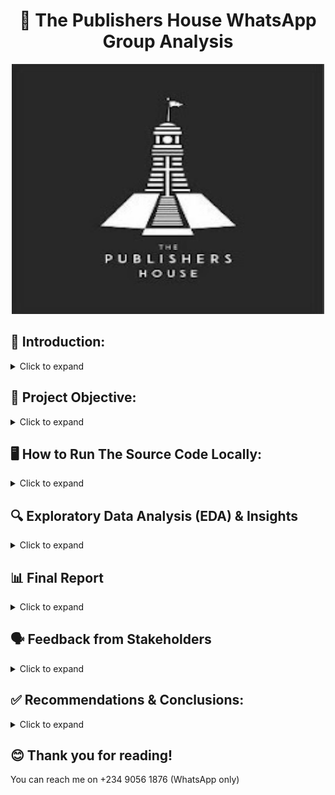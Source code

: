 <h1 style="text-align: center;">🚀 The Publishers House WhatsApp Group Analysis</h1>

<div align="center">
  <img src="The Publishers House Image.jpg"="The TPH Image" width="500" height="400">
</div>

## 📖 Introduction: 
<details>
  <summary>Click to expand</summary>
  <br>
  
The TPH WhatsApp Group is the main online space for members of The Publishers House (TPH) — a church based at The House of Bread, Korinjoh House, Opposite Shawarma and Grills, British, Jos, Nigeria.

The group is used for:
- Sharing church updates and announcements
- Talking and staying connected with other members, leaders, and workers
- Celebrating birthdays, anniversaries, and other special moments

This project is a data analysis of the group. It looks at things like how often people chat, the most active times, what kind of messages are shared, and how people interact in the group. The goal is to better understand how the group works and how it can serve the church even more.

</details>

## 🎯 Project Objective:
<details>
  <summary>Click to expand</summary>
 <br>
  
The goal of this project is to provide answers to the following questions:

- Who celebrates birthdays the most 🎉
- The most common words we use
- The emotional tone of our conversations
- Peak hours and days of message activity
- Who sends the most messages and gets the most responses
- How quickly we respond
- Who consistently engages the most
- And how many of our 274 members are active participants

It’s a look into what our group chats reveal about us as a spiritual family.
</details>

## 🖥️ How to Run The Source Code Locally:
<details>
  <summary>Click to expand</summary>

## Setup and Execution Instructions

### How the Data Was Collected

The dataset used for this project was exported from our church’s WhatsApp group using the **“Export Chat”** feature.

* WhatsApp generated a `.zip` file, which I downloaded.
* After extracting (unzipping) the file, I got a `.txt` file containing all the messages.
* This `.txt` file became the raw data used for analysis.

---

### Data and Configuration

You can find all the data files used in this project in the `Datasets/` directory of this repository. This folder contains:

* **TPH Data Zip File**: The raw WhatsApp export file from our church group, downloaded directly using WhatsApp's "Export Chat" feature.
* **Text File**: The `.txt` file extracted from the ZIP, which contains the raw message data. You can find it inside the Zip file folder
* **church_chat**: A processed version of the `.txt` file, converted to a structured `.csv` format using Python in Google Colab.
* **church_chat_clean**: A final, cleaned version of the data used for exploration and analysis.

These files make it easy to follow the full data journey — from raw export to structured insights.

---

### Environment Used

I didn’t run this project locally on my system. Instead:

* I used **Google Colab Notebooks** to write and run all the Python code.
* I **connected my Google Drive** to Colab so I could store files in the cloud, access the `.txt` file, and save the resulting `.csv` file.

---

### Tools & Python Libraries Used

This project was done entirely on **Google Colab**, so there was no need to install anything manually. However, here are the key tools and Python libraries used throughout the analysis:

* **Python:** The main programming language used for all tasks.
* **Pandas:** For data cleaning, manipulation, and analysis.
* **Matplotlib:** Used to create basic visualizations.
* **WordCloud:** To visualize frequently used words in the chat data.
* **Emoji:** For identifying and analyzing emojis used in messages.
* **re (Regular Expressions):** For text parsing and message formatting.
* **datetime:** For processing and analyzing timestamps.

All these libraries were either pre-installed in Colab or installed using simple pip commands like:

```python
!pip install wordcloud emoji
```

You don’t need to install these manually if you open the notebooks via Colab, they will run smoothly

---

### Project Workflow Overview

1. **Step 1 – Data Export:**
   I wrote a Colab Notebook that reads the `.txt` file (from the exported WhatsApp chat) and converts it to a well-structured `.csv` file.

2. **Step 2 – Data Analysis (EDA):**
   I created another Colab Notebook where I explored the data using Python libraries like Pandas and Matplotlib to extract insights.

---

### No Local Setup Required

Since this project was fully executed on Google Colab, you don’t need to install Python, Jupyter, or VS Code to run it.

Just click the links below to view or run the notebooks:

* [CSV Export Notebook](https://colab.research.google.com/drive/1Xm2DTMFDKssWEBw_G2vNj87WNqrs-dar?usp=sharing)
* [EDA & Analysis Notebook](https://colab.research.google.com/drive/1HrQmWLhFgt9AD4Jt6CpVG5xRp872bGYB?usp=sharing)

---
  
</details>

## 🔍 Exploratory Data Analysis (EDA) & Insights
<details>
  <summary>Click to expand</summary>
  <br>

### Dataset Overview

* **Date Range:** December 11, 2024 — April 19, 2025
* **Original Dataset Shape:** 18,827 rows × 4 columns
* **Cleaned Dataset Shape:** 15,349 rows × 4 columns
* **Columns:**

  * `Date` – datetime format for daily trend tracking
  * `Time` – datetime format for hourly analysis
  * `Sender` – name or number of message sender
  * `Message` – actual text content

### Cleaning Process

* Removed rows with:

  * `Media omitted` or system notifications (e.g., "You added XYZ")
  * Empty or null messages
* Kept all columns — each is essential for the analysis
* No irrelevant columns found

---

## Key Questions & Insights

### 1. **Most Common Messages**

It is visually clear that ‘Happy Birthday’, ‘birthday sir/ma’, ‘God bless’, and ‘prayer’ dominate the conversations as seen below.
 <img src="Charts/word_cloud_plot.png" alt="Most Common Words Chart" width="600">

> **Insight:** This group is celebratory, polite, and structured — honorifics like *ma* and *sir* are frequently used. This shows our group’s strong culture of celebration, encouragement, and spiritual connection.


---

### 2. **Birthday Wish Culture**

* **Total birthday-related messages:** 3,205 (out of 15,349)
* **Top Birthday Wishers:**

  * Patricia Osifo – 76
  * ThankGod Watsawda – 74
  * Sally TPH – 68
  * Maram Mary – 68
  * Okoko Lawrencia – 65 as seen below
 <img src="Charts/top_wish_senders_plot.png" alt="Top Birthday Wishers Chart" width="700">
    

> Patricia is the most enthusiastic birthday celebrator in the group.

---

### 3. **Weekly Activity Trends**

 <img src="Charts/msg_byday.png" alt="Weekly Activity Chart" width="700">

> **Insight:** Midweek (especially Wednesdays) is the group’s peak for engagement.

---

### 4. **Top Contributors**

| Sender                 | Messages   |
| ---------------------- | ---------- |
| P Josh                 | 965        |
| Zemmy                  | 880        |
| Sharon                 | 751        |
| Rotimi Hardeyemi TPH   | 498        |
| Pope Delvan      | 449        |
| Genesis      | 432        |
| Ms. Mowaninuola Meghan | 406      ✅ |

<img src="Charts/top7_active.png" alt="Top Contributors Chart" width="700">

The group has a core of highly active participants who drive conversations. Dr. Josh, Zemnaan, and Sharon stand out for their consistent engagement on the group over the last four months. It's also encouraging to see other contributors like Rotimi, Pope Delvan(449), Genesis (432), etc.

---

### 5. **Sentiment & Tone Analysis**

| Tone     | % of Messages | Interpretation                          |
| -------- | ------------- | --------------------------------------- |
| Neutral  | 61.08%        | Coordination, planning, casual banter   |
| Positive | 36.05%        | Birthday wishes, prayers, encouragement |
| Negative | 2.87%         | Mostly teasing or light sarcasm         |

<img src="Charts/tone_distribution.png" alt="Tone Distribution Chart" width="600">

> The group culture is **joyful, supportive, and honor-driven**, with almost no hostility.

---

### 6. **Response Time & Engagement**

* **Median Response Time:** 0.00 minutes
* **Average Response Time:** 13.48 minutes

> This means that most members reply almost immediately, showing that the group is very active and quick to respond. A few slower replies increase the average to 13 minutes, but overall, the group chats are lively and responsive.

---

### 7. **Member Participation**

* **Total Members:** 274
* **Active Senders:** 231 (84.31%)
* **Inactive Members:** 43 (15.69%)

<img src="Charts/group_partcipation.png" alt="Group Participation Chart" width="500">

> **High Engagement:** More than 8 in 10 members actively participate — a strong, healthy community.

---

### 8. **Message Activity By Hour Of The Day**

<img src="Charts/msg_byhour.png" alt="Message Activity By Hour Chart" width="700">

This chart shows the hours when we talk the most, morning (8 AM–11 AM) and evening (8 PM–10 PM). Purple bars highlight the top 7 most active hours, while blue bars show the quieter times.

---

## Summary

**What This Data Tells Us**

* This WhatsApp group thrives on **celebration, honor, and encouragement.**
* Most interactions are **positive or neutral**, with **almost no negativity** or toxicity.
* The group is **fast-paced**, with instant replies and high participation.
* Members **respect and appreciate each other**, evident from greetings, honorifics, and uplifting messages.

> If community health could be measured in chats, this group scores **extremely high** — a model for joyful digital communities.
</details>

## 📊 Final Report 
<details>
  <summary>Click to expand</summary>
 <br> 

Download the full PowerPoint presentation made to my church [here](https://docs.google.com/presentation/d/1C9xJ_AVLdV3OLRPPvCxuOrPzkOqrZ8aU/edit?usp=sharing&ouid=110569010279715783988&rtpof=true&sd=true).

</details>

## 🗣️ Feedback from Stakeholders
<details>
  <summary>Click to expand</summary>
 <br> 

Here are some reviews and comments received from TPH members and leaders after sharing the WhatsApp Group Data Analysis report:

#### **General Feedback**

* *"This is an interesting read. Well done."* — **Victoria TPH**, **Pst. Dami**, **Dr. David Ochogbe**
* *"Well done ma."* — **GPD**, **Taye**, **Rotimi TPH**, **Uncle Tim**
* *"Nice work sis."* — **Davou**, **Wisdom Juliet**, **Isaac**
* *"Great job, Mowa!"* — **Salamatu TPH**
* *"Really beautiful, thank you ma."* — **Shalom TPH**
* *"This is so good. Visually appealing. Very professional."* — **KC**
* *"Outstanding work. I couldn’t look away!"* — **The Love Odeh**
* *"This is so concise and profound."* — **Ibflame**
* *"Amazing stuff."* — **+234 811 968 8252**
* *"Thank you so much Ma. I love this!"* — **Tinaobiye**

#### **Engagement & Humor**

* *"The analysis actually Dae on Point!"* — **Jaay**
* *"I had a smile on my face from start to finish."* — **Shalom TPH**
* *"More birthdays to celebrate!"* — **Mr. Watsawda TPH**
* *"How did my name enter your analytics report?"* — **Patricia Osifo Media**
* *"I see why this message came by 8am."* — **Jaay**

#### **Professional Remarks**

* *"The data was concise, and I love your recommendation at the end."* — **Sharon Black**
* *"I saw trends I had noticed and even new ones."* — **Patricia Osifo Media**
* *"It's actually a good one. Thank you."* — **Oma TPH**
* *"This is an interesting and insightful work I must say. Good job!"* — **Uncle Tim**
* *"Quite insightful."* — **+234 814 476 7945**

#### **Pastoral Feedback**

* *"Wow. This is really insightful. Do you want to share with the group?"* — **My Daddy TPH**
* *"Go ahead please. Well done."* — **My Daddy TPH**
* *"Kudos sis. The data expert in the biubui!"* — **My Mummy Mrs T**

#### **Inquiries**

* *"I didn’t see the code on your repo..."* — **Ogbuti**
* *"Where did you get the data? Was it exported from the group?"* — **Patricia Osifo Media**
* *"Also really interested in the code too."* — **Patricia Osifo Media**

</details>

## ✅ Recommendations & Conclusions:
<details>
  <summary>Click to expand</summary>
 <br>  

This is not a business report, and that’s why I’m not making any formal suggestions or including a “Recommendations” section. However, we can consider doing the following:

1. Make use of Best Times to Post
Schedule important announcements or discussions between 8–11 AM or 8–10 PM, especially midweek.
Avoid Mondays for heavy posts since it’s the quietest.

2. Encourage Fast, Responsive Culture
The median reply time is 0 mins. Excellent!
Let’s preserve this by discouraging ghosting and thanking people for responding quickly.

Overall, this analysis provided a clear view of how the TPH WhatsApp group engages over time. From top contributors to peak activity periods, the data reflects the life and rhythm of our community.

It’s a beautiful reminder that what goes on, on the group matters.

</details>

## 😊 Thank you for reading! 
You can reach me on +234 9056 1876 (WhatsApp only)

